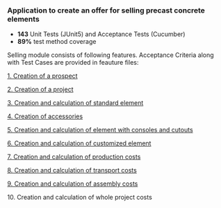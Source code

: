 <h3>Application to create an offer for selling precast concrete elements</h3>

<ul>
<li><b>143</b> Unit Tests (JUnit5) and Acceptance Tests (Cucumber)</li>
<li><b>89%</b> test method coverage</li>
</ul>

<p>Selling module consists of following features. Acceptance Criteria along with Test Cases are provided in feauture files:</p>
<p><a href = "src\test\resources\cucumberTests\prospect_creation.feature">1. Creation of a prospect</a></p>
<p><a href = "src\test\resources\cucumberTests\project_creation.feature">2. Creation of a project</a></p>
<p><a href = "src\test\resources\cucumberTests\standard_element_creation.feature">3. Creation and calculation of standard element</a></p>
<p><a href = "src\test\resources\cucumberTests\accessory_creation.feature">4. Creation of accessories</a></p>
<p><a href = "src\test\resources\cucumberTests\console_element_creation.feature">5. Creation and calculation of element with consoles and cutouts</a></p>
<p><a href = "src\test\resources\cucumberTests\customized_element_creator.feature">6. Creation and calculation of customized element</a></p>
<p><a href = "src\test\resources\cucumberTests\production_cost.feature">7. Creation and calculation of production costs</a></p>
<p><a href = "src\test\resources\cucumberTests\transport_cost.feature">8. Creation and calculation of transport costs</a></p>
<p><a href = "src\test\resources\cucumberTests\assembly_cost.feature">9. Creation and calculation of assembly costs</a></p>
<p>10. Creation and calculation of whole project costs</p>
